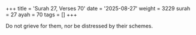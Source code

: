 +++
title = 'Surah 27, Verses 70'
date = '2025-08-27'
weight = 3229
surah = 27
ayah = 70
tags = []
+++

Do not grieve for them, nor be distressed by their schemes.